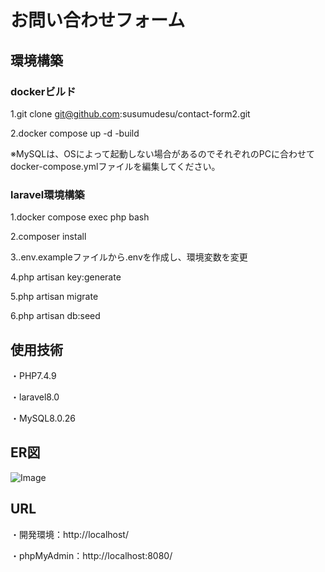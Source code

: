 # お問い合わせフォーム

## 環境構築

### dockerビルド

  1.git clone git@github.com:susumudesu/contact-form2.git
  
  2.docker compose up -d -build

  
※MySQLは、OSによって起動しない場合があるのでそれぞれのPCに合わせてdocker-compose.ymlファイルを編集してください。

### laravel環境構築

  1.docker compose exec php bash
  
  2.composer install
  
  3..env.exampleファイルから.envを作成し、環境変数を変更
  
  4.php artisan key:generate
  
  5.php artisan migrate
  
  6.php artisan db:seed
  

## 使用技術

  ・PHP7.4.9
  
  ・laravel8.0
  
  ・MySQL8.0.26
  
  
## ER図

![Image](https://github.com/user-attachments/assets/0242382e-13cf-4737-8596-d017786bf62b)

## URL

・開発環境：http://localhost/

・phpMyAdmin：http://localhost:8080/

  
